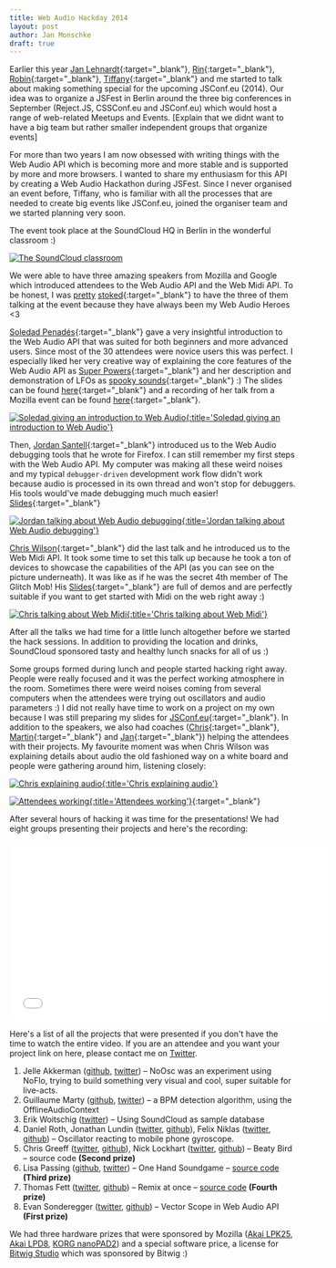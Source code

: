 ```yaml
---
title: Web Audio Hackday 2014
layout: post
author: Jan Monschke
draft: true
---
```


Earlier this year [Jan Lehnardt](https://twitter.com/janl){:target="_blank"}, [Rin](https://twitter.com/rinpaku){:target="_blank"}, [Robin](https://twitter.com/rmehner){:target="_blank"}, [Tiffany](https://twitter.com/theophani){:target="_blank"} and me started to talk about making something special for the upcoming JSConf.eu (2014). Our idea was to organize a JSFest in Berlin around the three big conferences in September (Reject.JS, CSSConf.eu and JSConf.eu) which would host a range of web-related Meetups and Events. [Explain that we didnt want to have a big team but rather smaller independent groups that organize events]

For more than two years I am now obsessed with writing things with the Web Audio API which is becoming more and more stable and is supported by more and more browsers. I wanted to share my enthusiasm for this API by creating a Web Audio Hackathon during JSFest. Since I never organised an event before, Tiffany, who is familiar with all the processes that are needed to create big events like JSConf.eu, joined the organiser team and we started planning very soon.

The event took place at the SoundCloud HQ in Berlin in the wonderful classroom :)

[![The SoundCloud classroom](/images/webaudiohackday-2014/everybodyworking3.jpg)](/images/webaudiohackday-2014/everybodyworking3.jpg)

We were able to have three amazing speakers from Mozilla and Google which introduced attendees to the Web Audio API and the Web Midi API. To be honest, I was [pretty](https://twitter.com/thedeftone/status/498877909525090304) [stoked](https://twitter.com/thedeftone/status/497779074585329664){:target="_blank"} to have the three of them talking at the event because they have always been my Web Audio Heroes <3

[Soledad Penadés](https://twitter.com/supersole){:target="_blank"} gave a very insightful introduction to the Web Audio API that was suited for both beginners and more advanced users. Since most of the 30 attendees were novice users this was perfect. I especially liked her very creative way of explaining the core features of the Web Audio API as [Super Powers](http://soledadpenades.com/files/t/berlin-webaudio-hackday-2014/#38){:target="_blank"} and her description and demonstration of LFOs as [spooky sounds](http://soledadpenades.com/files/t/berlin-webaudio-hackday-2014/#54){:target="_blank"} :) The slides can be found [here](http://soledadpenades.com/files/t/berlin-webaudio-hackday-2014/){:target="_blank"} and a recording of her talk from a Mozilla event can be found [here](https://air.mozilla.org/introduction-to-web-audio/){:target="_blank"}.

[![Soledad giving an introduction to Web Audio](/images/webaudiohackday-2014/soletalking.jpg){:title='Soledad giving an introduction to Web Audio'}](/images/webaudiohackday-2014/soletalking.jpg)

Then, [Jordan Santell](https://twitter.com/jsantell){:target="_blank"} introduced us to the Web Audio debugging tools that he wrote for Firefox. I can still remember my first steps with the Web Audio API. My computer was making all these weird noises and my typical `debugger-driven` development work flow didn't work because audio is processed in its own thread and won't stop for debuggers. His tools would've made debugging much much easier! [Slides](http://jsantell.github.io/web-audio-tools-presentation/){:target="_blank"}

[![Jordan talking about Web Audio debugging](/images/webaudiohackday-2014/jordantalking.jpg){:title='Jordan talking about Web Audio debugging'}](/images/webaudiohackday-2014/jordantalking.jpg)

[Chris Wilson](https://twitter.com/cwilso){:target="_blank"} did the last talk and he introduced us to the Web Midi API. It took some time to set this talk up because he took a ton of devices to showcase the capabilities of the API (as you can see on the picture underneath). It was like as if he was the secret 4th member of The Glitch Mob! His [Slides](http://webaudiodemos.appspot.com/slides/webmidi.html){:target="_blank"} are full of demos and are perfectly suitable if you want to get started with Midi on the web right away :)

[![Chris talking about Web Midi](/images/webaudiohackday-2014/christalking.jpg){:title='Chris talking about Web Midi'}](/images/webaudiohackday-2014/christalking.jpg)

After all the talks we had time for a little lunch altogether before we started the hack sessions. In addition to providing the location and drinks, SoundCloud sponsored tasty and healthy lunch snacks for all of us :)

Some groups formed during lunch and people started hacking right away. People were really focused and it was the perfect working atmosphere in the room. Sometimes there were weird noises coming from several computers when the attendees were trying out oscillators and audio parameters :) I did not really have time to work on a project on my own because I was still preparing my slides for [JSConf.eu](http://2014.jsconf.eu/speakers/#/speakers/jan-monschke-using-the-web-for-music-production-and-for-live-performances){:target="_blank"}. In addition to the speakers, we also had coaches ([Chris](https://github.com/chrisguttandin){:target="_blank"}, [Martin](https://twitter.com/woodworker){:target="_blank"} and [Jan](https://twitter.com/halfbyte){:target="_blank"}) helping the attendees with their projects. My favourite moment was when Chris Wilson was explaining details about audio the old fashioned way on a white board and people were gathering around him, listening closely:

[![Chris explaining audio](/images/webaudiohackday-2014/chriswilsonexplainingthings.jpg){:title='Chris explaining audio'}](/images/webaudiohackday-2014/chriswilsonexplainingthings.jpg)

[![Attendees working](/images/webaudiohackday-2014/everybodyworking2.jpg){:title='Attendees working'}](/images/webaudiohackday-2014/everybodyworking2.jpg){:target="_blank"}

After several hours of hacking it was time for the presentations! We had eight groups presenting their projects and here's the recording:

<iframe width="560" height="315" src="//www.youtube.com/embed/atJgvEBn6qg" frameborder="0" allowfullscreen></iframe>

Here's a list of all the projects that were presented if you don't have the time to watch the entire video. If you are an attendee and you want your project link on here, please contact me on [Twitter](https://twitter.com/thedeftone).

1. Jelle Akkerman ([github](https://github.com/jellea), [twitter](https://twitter.com/jellea)) – NoOsc was an experiment using NoFlo, trying to build something very visual and cool, super suitable for live-acts.
2. Guillaume Marty ([github](https://github.com/gmarty), [twitter](https://twitter.com/g_marty)) – a BPM detection algorithm, using the OfflineAudioContext
3. Erik Woitschig ([twitter](https://twitter.com/iam_bnz)) – Using SoundCloud as sample database
4. Daniel Roth, Jonathan Lundin ([twitter](https://twitter.com/mr_lundis), [github](https://github.com/mrlundis)), Felix Niklas ([twitter](https://twitter.com/mrflix), [github](https://github.com/mrflix)) – Oscillator reacting to mobile phone gyroscope.
5. Chris Greeff ([twitter](https://twitter.com/greevz), [github](https://github.com/chrisgreeff)), Nick Lockhart ([twitter](https://twitter.com/nickolockhart), [github](https://github.com/N1ck)) – Beaty Bird – source code __(Second prize)__
6. Lisa Passing ([github](https://github.com/lislis), [twitter](https://twitter.com/lisapassing)) – One Hand Soundgame – [source code](https://github.com/lislis/onehandsoundgame) __(Third prize)__
7. Thomas Fett ([twitter](https://twitter.com/FettThomas), [github](https://github.com/ThomasFett)) – Remix at once – [source code](https://github.com/kollektivpp/remix-at-once) __(Fourth prize)__
8. Evan Sonderegger ([twitter](https://twitter.com/esonderegger), [github](https://github.com/esonderegger)) – Vector Scope in Web Audio API __(First prize)__

We had three hardware prizes that were sponsored by Mozilla ([Akai LPK25](http://www.amazon.de/gp/product/B002M8GBDI/ref=oh_aui_detailpage_o02_s00?ie=UTF8&psc=1), [Akai LPD8](http://www.amazon.de/gp/product/B002M8EEW8/ref=oh_aui_detailpage_o01_s00?ie=UTF8&psc=1), [KORG nanoPAD2](http://www.amazon.de/gp/product/B004M8YPKM/ref=oh_aui_detailpage_o00_s00?ie=UTF8&psc=1)) and a special software price, a license for [Bitwig Studio](https://www.bitwig.com/en/bitwig-studio/overview.html) which was sponsored by Bitwig :)